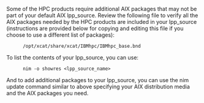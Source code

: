 Some of the HPC products require additional AIX packages that may not be part of your default AIX lpp_source. Review the following file to verify all the AIX packages needed by the HPC products are included in your lpp_source (instructions are provided below for copying and editing this file if you choose to use a different list of packages): 

~~~~    
      /opt/xcat/share/xcat/IBMhpc/IBMhpc_base.bnd
~~~~
    

To list the contents of your lpp_source, you can use: 
 
~~~~   
      nim -o showres <lpp_source_name>
~~~~    

And to add additional packages to your lpp_source, you can use the nim update command similar to above specifying your AIX distribution media and the AIX packages you need. 
